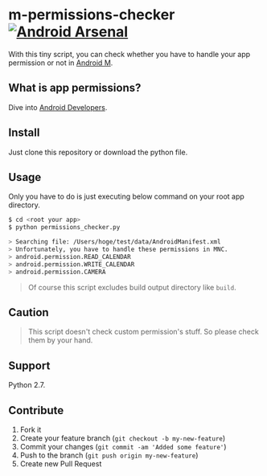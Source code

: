 # m-permissions-checker [![Android Arsenal](https://img.shields.io/badge/Android%20Arsenal-m--permissions--checker-green.svg?style=flat)](https://android-arsenal.com/details/1/2074)

With this tiny script, you can check whether you have to handle your app permission or not in [Android M](http://developer.android.com/preview/index.html).

## What is app permissions?

Dive into [Android Developers](http://developer.android.com/preview/features/runtime-permissions.html).

## Install

Just clone this repository or download the python file.

## Usage

Only you have to do is just executing below command on your root app directory.

```sh
$ cd <root your app>
$ python permissions_checker.py

> Searching file: /Users/hoge/test/data/AndroidManifest.xml
> Unfortunately, you have to handle these permissions in MNC.
> android.permission.READ_CALENDAR
> android.permission.WRITE_CALENDAR
> android.permission.CAMERA
```

> Of course this script excludes build output directory like `build`.

## Caution

> This script doesn't check custom permission's stuff. So please check them by your hand.

## Support

Python 2.7.

## Contribute

1. Fork it
2. Create your feature branch (`git checkout -b my-new-feature`)
3. Commit your changes (`git commit -am 'Added some feature'`)
4. Push to the branch (`git push origin my-new-feature`)
5. Create new Pull Request
